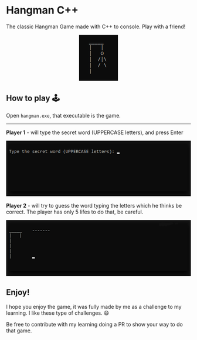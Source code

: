 # Hangman C++

The classic Hangman Game made with C++ to console. Play with a friend!

<div align=center>
    <img src="./docs/logo.png">
</div>

## How to play 🕹

Open `hangman.exe`, that executable is the game.

---

**Player 1** - will type the secret word (UPPERCASE letters), and press Enter

![example1](docs/example1.gif)

**Player 2** - will try to guess the word typing the letters which he thinks be correct. The player has only 5 lifes to do that, be careful.

![example2](docs/example2.gif)

## Enjoy!

I hope you enjoy the game, it was fully made by me as a challenge to my learning. I like these type of challenges. 😄

Be free to contribute with my learning doing a PR to show your way to do that game.